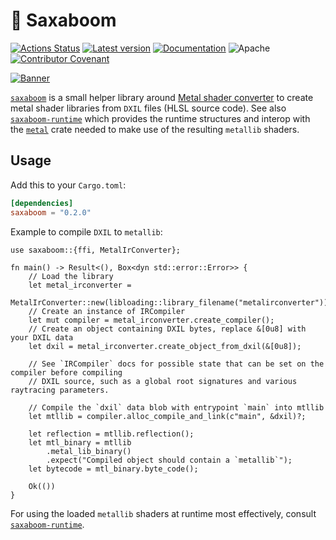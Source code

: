 # 🤘 Saxaboom

[![Actions Status](https://github.com/Traverse-Research/saxaboom/actions/workflows/ci.yml/badge.svg)](https://github.com/Traverse-Research/saxaboom/actions)
[![Latest version](https://img.shields.io/crates/v/saxaboom.svg?logo=rust)][`saxaboom`]
[![Documentation](https://img.shields.io/docsrs/saxaboom/latest?logo=docs.rs)](https://docs.rs/saxaboom)
![Apache](https://img.shields.io/badge/license-Apache-blue.svg)
[![Contributor Covenant](https://img.shields.io/badge/contributor%20covenant-v1.4%20adopted-ff69b4.svg)](./CODE_OF_CONDUCT.md)

[![Banner](banner.png)](https://traverseresearch.nl)

[`saxaboom`] is a small helper library around [Metal shader converter] to create metal shader libraries from `DXIL` files (HLSL source code).  See also [`saxaboom-runtime`] which provides the runtime structures and interop with the [`metal`] crate needed to make use of the resulting `metallib` shaders.

## Usage

Add this to your `Cargo.toml`:

```toml
[dependencies]
saxaboom = "0.2.0"
```

Example to compile `DXIL` to `metallib`:

```rust,no_run
use saxaboom::{ffi, MetalIrConverter};

fn main() -> Result<(), Box<dyn std::error::Error>> {
    // Load the library
    let metal_irconverter =
        MetalIrConverter::new(libloading::library_filename("metalirconverter")).unwrap();
    // Create an instance of IRCompiler
    let mut compiler = metal_irconverter.create_compiler();
    // Create an object containing DXIL bytes, replace &[0u8] with your DXIL data
    let dxil = metal_irconverter.create_object_from_dxil(&[0u8]);

    // See `IRCompiler` docs for possible state that can be set on the compiler before compiling
    // DXIL source, such as a global root signatures and various raytracing parameters.

    // Compile the `dxil` data blob with entrypoint `main` into mtllib
    let mtllib = compiler.alloc_compile_and_link(c"main", &dxil)?;

    let reflection = mtllib.reflection();
    let mtl_binary = mtllib
        .metal_lib_binary()
        .expect("Compiled object should contain a `metallib`");
    let bytecode = mtl_binary.byte_code();

    Ok(())
}
```

For using the loaded `metallib` shaders at runtime most effectively, consult [`saxaboom-runtime`].

[Metal shader converter]: https://developer.apple.com/metal/shader-converter/
[`saxaboom`]: https://crates.io/crates/saxaboom
[`saxaboom-runtime`]: https://crates.io/crates/saxaboom-runtime
[`metal`]: https://crates.io/crates/metal
